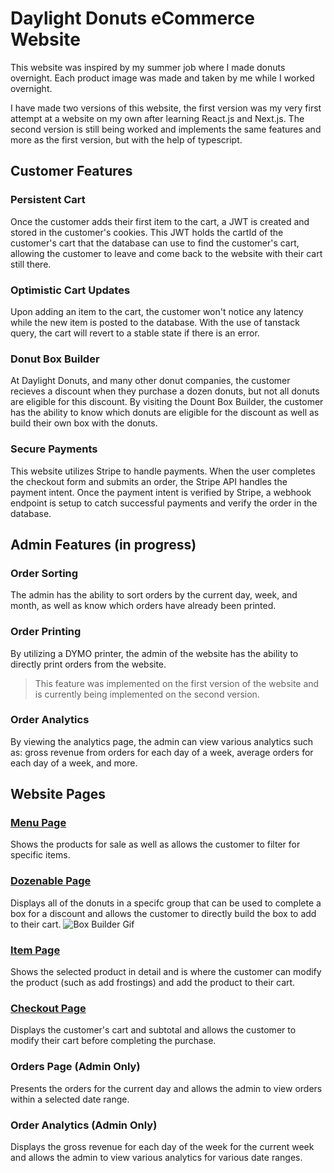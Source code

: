 # Daylight Donuts eCommerce Website
This website was inspired by my summer job where I made donuts overnight. Each product image was made and taken by me while I worked overnight.

I have made two versions of this website, the first version was my very first attempt at a website on my own after learning React.js and Next.js. The second version is still being worked and implements the same features and more as the first version, but with the help of typescript.

## Customer Features
### Persistent Cart
Once the customer adds their first item to the cart, a JWT is created and stored in the customer's cookies. This JWT holds the cartId of the customer's cart that the database can use to find the customer's cart,  allowing the customer to leave and come back to the website with their cart still there.
### Optimistic Cart Updates
Upon adding an item to the cart, the customer won't notice any latency while the new item is posted to the database. With the use of tanstack query, the cart will revert to a stable state if there is an error.
### Donut Box Builder
At Daylight Donuts, and many other donut companies, the customer recieves a discount when they purchase a dozen donuts, but not all donuts are eligible for this discount. By visiting the Dount Box Builder, the customer has the ability to know which donuts are eligible for the discount as well as build their own box with the donuts.
### Secure Payments
This website utilizes Stripe to handle payments. When the user completes the checkout form and submits an order, the Stripe API handles the payment intent. Once the payment intent is verified by Stripe, a webhook endpoint is setup to catch successful payments and verify the order in the database. 
## Admin Features (in progress)
### Order Sorting
The admin has the ability to sort orders by the current day, week, and month, as well as know which orders have already been printed.
### Order Printing
By utilizing a DYMO printer, the admin of the website has the ability to directly print orders from the website. 
> This feature was implemented on the first version of the website and is currently being implemented on the second version.
### Order Analytics
By viewing the analytics page, the admin can view various analytics such as: gross revenue from orders for each day of a week, average orders for each day of a week, and more.

## Website Pages
### [Menu Page](https://daylightdonuts.vercel.app/menu)
Shows the products for sale as well as allows the customer to filter for specific items.
### [Dozenable Page](https://daylightdonuts.vercel.app/menu?category=Dozenable)
Displays all of the donuts in a specifc group that can be used to complete a box for a discount and allows the customer to directly build the box to add to their cart.
![Box Builder Gif](https://media.giphy.com/media/BdET7Vn7zxylgijQBo/giphy.gif)
### [Item Page](https://daylightdonuts.vercel.app/menu/Glaze)
Shows the selected product in detail and is where the customer can modify the product (such as add frostings) and add the product to their cart.
### [Checkout Page](https://daylightdonuts.vercel.app/checkout)
Displays the customer's cart and subtotal and allows the customer to modify their cart before completing the purchase.
### Orders Page (Admin Only)
Presents the orders for the current day and allows the admin to view orders within a selected date range.
### Order Analytics (Admin Only)
Displays the gross revenue for each day of the week for the current week and allows the admin to view various analytics for various date ranges.